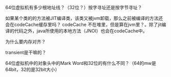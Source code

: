 
64位虚拟机有多少根地址线？（32位？）按字寻址还是按字节寻址？

如果某个类的的方法被JIT编译类，该类又被jvm卸载，那么之前被编译的方法还会在codeCache缓存里吗？
codeCache 不在堆里，但是算在jvm里？。除了jit编译的代码之外，java所使用的本地方法（JNOI）也会在codeCache中。

为什么要内存对齐？


transient是干嘛的？

64位虚拟机中的对象头中的Mark Word和32位的有什么不同？（64的mw是64bit，32的是32bit大小）